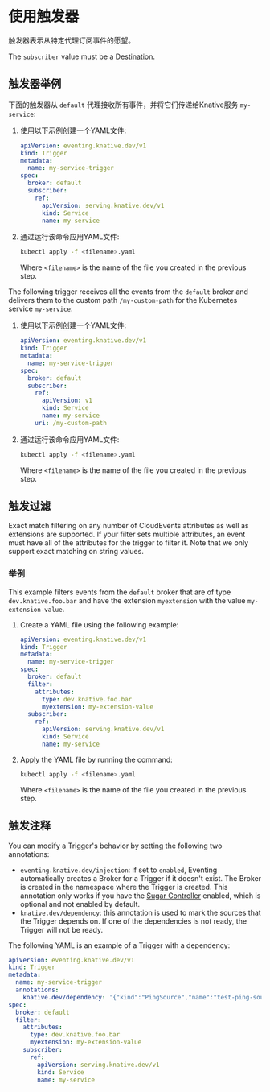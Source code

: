 # 使用触发器

触发器表示从特定代理订阅事件的愿望。

The `subscriber` value must be a [Destination](https://pkg.go.dev/knative.dev/pkg/apis/duck/v1#Destination).

## 触发器举例

下面的触发器从 `default` 代理接收所有事件，并将它们传递给Knative服务 `my-service`:

1. 使用以下示例创建一个YAML文件:

    ```yaml
    apiVersion: eventing.knative.dev/v1
    kind: Trigger
    metadata:
      name: my-service-trigger
    spec:
      broker: default
      subscriber:
        ref:
          apiVersion: serving.knative.dev/v1
          kind: Service
          name: my-service
    ```

1. 通过运行该命令应用YAML文件:

    ```bash
    kubectl apply -f <filename>.yaml
    ```
    Where `<filename>` is the name of the file you created in the previous step.


The following trigger receives all the events from the `default` broker and
delivers them to the custom path `/my-custom-path` for the Kubernetes service `my-service`:

1. 使用以下示例创建一个YAML文件:

    ```yaml
    apiVersion: eventing.knative.dev/v1
    kind: Trigger
    metadata:
      name: my-service-trigger
    spec:
      broker: default
      subscriber:
        ref:
          apiVersion: v1
          kind: Service
          name: my-service
        uri: /my-custom-path
    ```

1. 通过运行该命令应用YAML文件:

    ```bash
    kubectl apply -f <filename>.yaml
    ```
    Where `<filename>` is the name of the file you created in the previous step.

## 触发过滤

Exact match filtering on any number of CloudEvents attributes as well as
extensions are supported. If your filter sets multiple attributes, an event must
have all of the attributes for the trigger to filter it. Note that we only
support exact matching on string values.

### 举例

This example filters events from the `default` broker that are of type
`dev.knative.foo.bar` and have the extension `myextension` with the value
`my-extension-value`.

1. Create a YAML file using the following example:

    ```yaml
    apiVersion: eventing.knative.dev/v1
    kind: Trigger
    metadata:
      name: my-service-trigger
    spec:
      broker: default
      filter:
        attributes:
          type: dev.knative.foo.bar
          myextension: my-extension-value
      subscriber:
        ref:
          apiVersion: serving.knative.dev/v1
          kind: Service
          name: my-service
    ```

1. Apply the YAML file by running the command:

    ```bash
    kubectl apply -f <filename>.yaml
    ```
    Where `<filename>` is the name of the file you created in the previous step.

## 触发注释

You can modify a Trigger's behavior by setting the following two annotations:

- `eventing.knative.dev/injection`: if set to `enabled`, Eventing automatically creates a Broker for a Trigger if it doesn't exist. The Broker is created in the namespace where the Trigger is created. This annotation only works if you have the [Sugar Controller](../sugar/README.md) enabled, which is optional and not enabled by default.
- `knative.dev/dependency`: this annotation is used to mark the sources that the Trigger depends on. If one of the dependencies is not ready, the Trigger will not be ready.

The following YAML is an example of a Trigger with a dependency:
```yaml
apiVersion: eventing.knative.dev/v1
kind: Trigger
metadata:
  name: my-service-trigger
  annotations:
    knative.dev/dependency: '{"kind":"PingSource","name":"test-ping-source","apiVersion":"sources.knative.dev/v1"}'
spec:
  broker: default
  filter:
    attributes:
      type: dev.knative.foo.bar
      myextension: my-extension-value
    subscriber:
      ref:
        apiVersion: serving.knative.dev/v1
        kind: Service
        name: my-service
```
